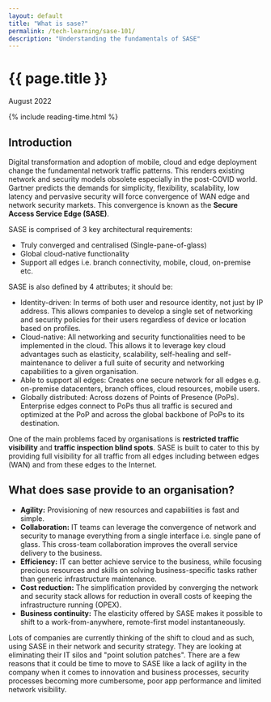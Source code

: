 ```yaml
---
layout: default
title: "What is sase?"
permalink: /tech-learning/sase-101/
description: "Understanding the fundamentals of SASE"
---
```

<h1>{{ page.title }}</h1>
<p class="subtitle">August 2022</p>

{% include reading-time.html %}

## Introduction
Digital transformation and adoption of mobile, cloud and edge deployment change the fundamental network traffic patterns. This renders existing network and security models obsolete especially in the post-COVID world.  
Gartner predicts the demands for simplicity, flexibility, scalability, low latency and pervasive security will force convergence of WAN edge and network security markets. This convergence is known as the **Secure Access Service Edge (SASE)**.

SASE is comprised of 3 key architectural requirements:
* Truly converged and centralised (Single-pane-of-glass)
* Global cloud-native functionality
* Support all edges i.e. branch connectivity, mobile, cloud, on-premise etc.

SASE is also defined by 4 attributes; it should be:
* Identity-driven: In terms of both user and resource identity, not just by IP address. This allows companies to develop a single set of networking and security policies for their users regardless of device or location based on profiles.
* Cloud-native: All networking and security functionalities need to be implemented in the cloud. This allows it to leverage key cloud advantages such as elasticity, scalability, self-healing and self-maintenance to deliver a full suite of security and networking capabilities to a given organisation.
* Able to support all edges: Creates one secure network for all edges e.g. on-premise datacenters, branch offices, cloud resources, mobile users.
* Globally distributed: Across dozens of Points of Presence (PoPs). Enterprise edges connect to PoPs thus all traffic is secured and optimized at the PoP and across the global backbone of PoPs to its destination.

One of the main problems faced by organisations is **restricted traffic visibility** and **traffic inspection blind spots**. SASE is built to cater to this by providing full visibility for all traffic from all edges including between edges (WAN) and from these edges to the Internet.

## What does sase provide to an organisation?
* **Agility:** Provisioning of new resources and capabilities is fast and simple.
* **Collaboration:** IT teams can leverage the convergence of network and security to manage everything from a single interface i.e. single pane of glass. This cross-team collaboration improves the overall service delivery to the business.
* **Efficiency:** IT can better achieve service to the business, while focusing precious resources and skills on solving business-specific tasks rather than generic infrastructure maintenance.
* **Cost reduction:** The simplification provided by converging the network and security stack allows for reduction in overall costs of keeping the infrastructure running (OPEX).
* **Business continuity:** The elasticity offered by SASE makes it possible to shift to a work-from-anywhere, remote-first model instantaneously.

Lots of companies are currently thinking of the shift to cloud and as such, using SASE in their network and security strategy. They are looking at eliminating their IT silos and "point solution patches". There are a few reasons that it could be time to move to SASE like a lack of agility in the company when it comes to innovation and business processes, security processes becoming more cumbersome, poor app performance and limited network visibility.

